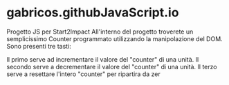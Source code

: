 # gabricos.githubJavaScript.io
Progetto JS per Start2Impact
All'interno del progetto troverete un semplicissimo Counter programmato utilizzando la manipolazione del DOM. Sono presenti tre tasti:

Il primo serve ad incrementare il valore del "counter" di una unità.
Il secondo serve a decrementare il valore del "counter" di una unità.
Il terzo serve a resettare l'intero "counter" per ripartira da zer
